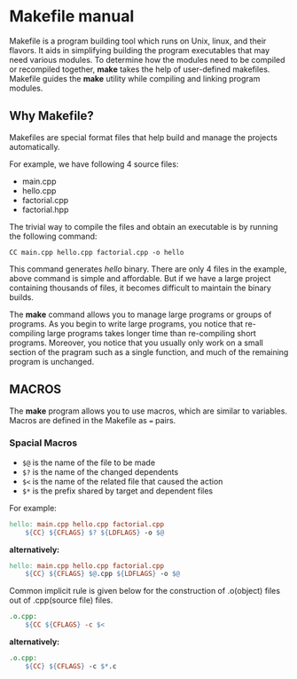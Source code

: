 # Makefile manual
Makefile is a program building tool which runs on Unix, linux, and their flavors. It aids in simplifying building the program executables that may need various modules. To determine how the modules need to be compiled or recompiled together, **make** takes the help of user-defined makefiles.
Makefile guides the **make** utility while compiling and linking program modules.

## Why Makefile?
Makefiles are special format files that help build and manage the projects automatically.

For example, we have following 4 source files:
- main.cpp
- hello.cpp
- factorial.cpp
- factorial.hpp

The trivial way to compile the files and obtain an executable is by running the following command:
```
CC main.cpp hello.cpp factorial.cpp -o hello
```
This command generates *hello* binary. There are only 4 files in the example, above command is simple and affordable. But if we have a large project containing thousands of files, it becomes difficult to maintain the binary builds.

The **make** command allows you to manage large programs or groups of programs. As you begin to write large programs, you notice that re-compiling large programs takes longer time than re-compiling short programs. Moreover, you notice that you usually only work on a small section of the pragram such as a single function, and much of the remaining program is unchanged.

## MACROS
The **make** program allows you to use macros, which are similar to variables. Macros are defined in the Makefile as `=` pairs.

### Spacial Macros
- `$@` is the name of the file to be made
- `$?` is the name of the changed dependents
- `$<` is the name of the related file that caused the action
- `$*` is the prefix shared by target and dependent files

For example:
```Makefile
hello: main.cpp hello.cpp factorial.cpp
    ${CC} ${CFLAGS} $? ${LDFLAGS} -o $@
```
**alternatively:**
```Makefile
hello: main.cpp hello.cpp factorial.cpp
    ${CC} ${CFLAGS} $@.cpp ${LDFLAGS} -o $@
```
Common implicit rule is given below for the construction of .o(object) files out of .cpp(source file) files.
```Makefile
.o.cpp:
    ${CC ${CFLAGS} -c $<
```
**alternatively:**
```Makefile
.o.cpp:
    ${CC} ${CFLAGS} -c $*.c
```